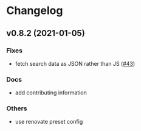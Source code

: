 # Changelog

## v0.8.2 (2021-01-05)

### Fixes

- fetch search data as JSON rather than JS ([#43](https://github.com/thegeeklab/hugo-geekdoc/issues/43))

### Docs

- add contributing information

### Others

- use renovate preset config
